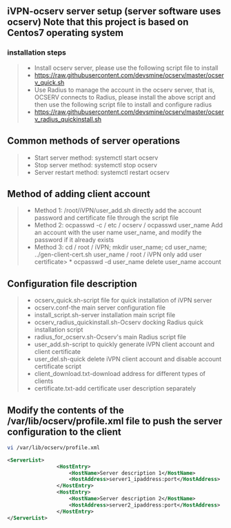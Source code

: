 ## iVPN-ocserv server setup (server software uses ocserv) Note that this project is based on Centos7 operating system
### installation steps ###
> * Install ocserv server, please use the following script file to install
> * https://raw.githubusercontent.com/devsmine/ocserv/master/ocserv_quick.sh
> * Use Radius to manage the account in the ocserv server, that is, OCSERV connects to Radius, please install the above script and then use the following script file to install and configure radius
> * https://raw.githubusercontent.com/devsmine/ocserv/master/ocserv_radius_quickinstall.sh
## Common methods of server operations ##
> * Start server method: systemctl start ocserv
> * Stop server method: systemctl stop ocserv
> * Server restart method: systemctl restart ocserv
## Method of adding client account
> * Method 1: /root/iVPN/user_add.sh directly add the account password and certificate file through the script file
> * Method 2: ocpasswd -c / etc / ocserv / ocpasswd user_name Add an account with the user name user_name, and modify the password if it already exists
> * Method 3: cd / root / iVPN; mkdir user_name; cd user_name; ../gen-client-cert.sh user_name / root / iVPN only add user certificate> * ocpasswd -d user_name delete user_name account
## Configuration file description ##
> * ocserv_quick.sh-script file for quick installation of iVPN server
> * ocserv.conf-the main server configuration file
> * install_script.sh-server installation main script file
> * ocserv_radius_quickinstall.sh-Ocserv docking Radius quick installation script
> * radius_for_ocserv.sh-Ocserv's main Radius script file
> * user_add.sh-script to quickly generate iVPN client account and client certificate
> * user_del.sh-quick delete iVPN client account and disable account certificate script
> * client_download.txt-download address for different types of clients
> * certificate.txt-add certificate user description separately

## Modify the contents of the /var/lib/ocserv/profile.xml file to push the server configuration to the client ###
```bash
vi /var/lib/ocserv/profile.xml
```
```xml
<ServerList>
                <HostEntry>
                    <HostName>Server description 1</HostName>
                    <HostAddress>server1_ipaddress:port</HostAddress>
                </HostEntry>
                <HostEntry>
                    <HostName>Server description 2</HostName>
                    <HostAddress>server2_ipaddress:port</HostAddress>
                </HostEntry>
</ServerList>
```
